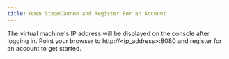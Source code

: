 ```yaml
---
title: Open SteamCannon and Register For an Account
---
```


The virtual machine's IP address will be displayed on the console
after logging in. Point your browser to http://<ip_address>:8080 and
register for an account to get started.
